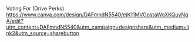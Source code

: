 Voting For (Drive Perks)
https://www.canva.com/design/DAFmndN5540/ejK11MVGostaWoXKQuyNqA/edit?utm_content=DAFmndN5540&utm_campaign=designshare&utm_medium=link2&utm_source=sharebutton
